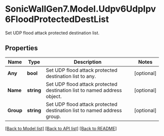 # SonicWallGen7.Model.Udpv6UdpIpv6FloodProtectedDestList
Set UDP flood attack protected destination list.

## Properties

Name | Type | Description | Notes
------------ | ------------- | ------------- | -------------
**Any** | **bool** | Set UDP flood attack protected destination list to any. | [optional] 
**Name** | **string** | Set UDP flood attack protected destination list to named address object. | [optional] 
**Group** | **string** | Set UDP flood attack protected destination list to named address group. | [optional] 

[[Back to Model list]](../README.md#documentation-for-models) [[Back to API list]](../README.md#documentation-for-api-endpoints) [[Back to README]](../README.md)

